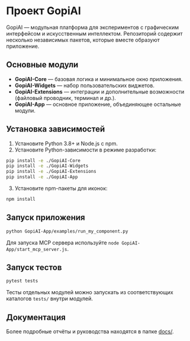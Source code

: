 # Проект GopiAI

GopiAI — модульная платформа для экспериментов с графическим интерфейсом и искусственным интеллектом. Репозиторий содержит несколько независимых пакетов, которые вместе образуют приложение.

## Основные модули

- **GopiAI-Core** — базовая логика и минимальное окно приложения.
- **GopiAI-Widgets** — набор пользовательских виджетов.
- **GopiAI-Extensions** — интеграции и дополнительные возможности (файловый проводник, терминал и др.).
- **GopiAI-App** — основное приложение, объединяющее остальные модули.

## Установка зависимостей

1. Установите Python 3.8+ и Node.js с npm.
2. Установите Python-зависимости в режиме разработки:

```bash
pip install -e ./GopiAI-Core
pip install -e ./GopiAI-Widgets
pip install -e ./GopiAI-Extensions
pip install -e ./GopiAI-App
```

3. Установите npm-пакеты для иконок:

```bash
npm install
```

## Запуск приложения

```bash
python GopiAI-App/examples/run_my_component.py
```

Для запуска MCP сервера используйте `node GopiAI-App/start_mcp_server.js`.

## Запуск тестов

```bash
pytest tests
```

Тесты отдельных модулей можно запускать из соответствующих каталогов `tests/` внутри модулей.

## Документация

Более подробные отчёты и руководства находятся в папке [docs/](docs/).
